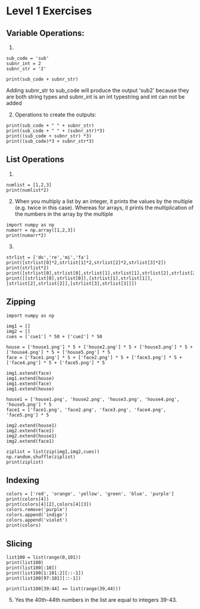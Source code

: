 # Level 1 Exercises

## Variable Operations:

1.
```
sub_code = 'sub'
subnr_int = 2
subnr_str = '2'

print(sub_code + subnr_str)
```
Adding subnr_str to sub_code will produce the output 'sub2' because they are both string types and subnr_int is an int typestring and int can not be added

2. Operations to create the outputs: 
```
print(sub_code + " " + subnr_str)
print(sub_code + " " + (subnr_str)*3)
print((sub_code + subnr_str) *3)
print((sub_code)*3 + subnr_str*3)
```

## List Operations
1. 
```
numlist = [1,2,3]
print(numlist*2)
```
2. When you multiply a list by an integer, it prints the values by the multiple (e.g. twice in this case). Whereas for arrays, it prints the multiplication of the numbers in the array by the multiple
```
import numpy as np
numarr = np.array([1,2,3])
print(numarr*2)
```
3. 
```
strlist = ['do','re','mi','fa']
print([strlist[0]*2,strlist[1]*2,strlist[2]*2,strlist[3]*2])
print(strlist*2)
print([strlist[0],strlist[0],strlist[1],strlist[1],strlist[2],strlist[2],strlist[3],strlist[3]])
print([[strlist[0],strlist[0]],[strlist[1],strlist[1]],[strlist[2],strlist[2]],[strlist[3],strlist[3]]])
```

## Zipping 
```
import numpy as np

img1 = []
img2 = []
cues = ['cue1'] * 50 + ['cue2'] * 50

house = ['house1.png'] * 5 + ['house2.png'] * 5 + ['house3.png'] * 5 + ['house4.png'] * 5 + ['house5.png'] * 5
face = ['face1.png'] * 5 + ['face2.png'] * 5 + ['face3.png'] * 5 + ['face4.png'] * 5 + ['face5.png'] * 5

img1.extend(face)
img1.extend(house)
img1.extend(face)
img1.extend(house)

house1 = ['house1.png', 'house2.png', 'house3.png', 'house4.png', 'house5.png'] * 5
face1 = ['face1.png', 'face2.png', 'face3.png', 'face4.png', 'face5.png'] * 5

img2.extend(house1)
img2.extend(face1)
img2.extend(house1)
img2.extend(face1)

ziplist = list(zip(img1,img2,cues))
np.random.shuffle(ziplist)
print(ziplist)
```

## Indexing
```
colors = ['red', 'orange', 'yellow', 'green', 'blue', 'purple']
print(colors[4])
print(colors[4][2],colors[4][3])
colors.remove('purple')
colors.append('indigo')
colors.append('violet')
print(colors)
```

## Slicing
```
list100 = list(range(0,101))
print(list100)
print(list100[:10])
print(list100[1:101:2][::-1])
print(list100[97:101][::-1])

print(list100[39:44] == list(range(39,44))) 
```
5. Yes the 40th-44th numbers in the list are equal to integers 39-43. 

